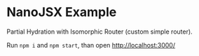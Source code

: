 # NanoJSX Example

Partial Hydration with Isomorphic Router (custom simple router).

Run `npm i` and `npm start`, than open [http://localhost:3000/](http://localhost:3000/)
